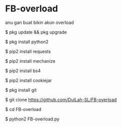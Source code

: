 # FB-overload
anu gan buat bikin akun overload

$ pkg update && pkg upgrade

$ pkg install python2

$ pip2 install requests

$ pip2 install mechanize

$ pip2 install bs4

$ pip2 install cookiejar

$ pkg install git

$ git clone https://github.com/DulLah-SL/FB-overload

$ cd FB-overload

$ python2 FB-overload.py
